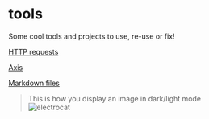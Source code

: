 # tools
Some cool tools and projects to use, re-use or fix! 


[HTTP requests](https://www.twilio.com/blog/5-ways-to-make-http-requests-in-java)   

[Axis](https://axis.apache.org/axis/java/user-guide.html)   

[Markdown files](https://docs.github.com/en/get-started/writing-on-github/getting-started-with-writing-and-formatting-on-github/basic-writing-and-formatting-syntax)   

> This is how you display an image in dark/light mode    
![electrocat](https://myoctocat.com/assets/images/base-octocat.svg#gh-dark-mode-only)   
